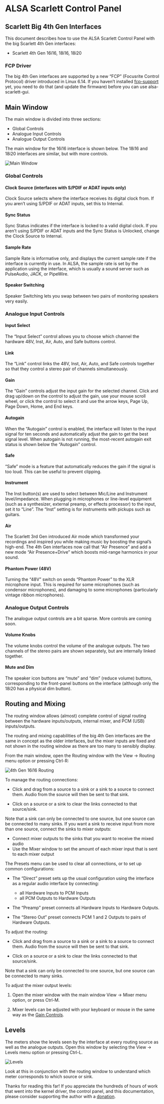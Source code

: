 # ALSA Scarlett Control Panel

## Scarlett Big 4th Gen Interfaces

This document describes how to use the ALSA Scarlett Control Panel
with the big Scarlett 4th Gen interfaces:

- Scarlett 4th Gen 16i16, 18i16, 18i20

### FCP Driver

The big 4th Gen interfaces are supported by a new “FCP” (Focusrite
Control Protocol) driver introduced in Linux 6.14. If you haven’t
installed
[fcp-support](https://github.com/geoffreybennett/fcp-support) yet, you
need to do that (and update the firmware) before you can use
alsa-scarlett-gui.

## Main Window

The main window is divided into three sections:
- Global Controls
- Analogue Input Controls
- Analogue Output Controls

The main window for the 16i16 interface is shown below. The 18i16 and
18i20 interfaces are similar, but with more controls.

![Main Window](../img/iface-4th-gen-big.png)

### Global Controls

#### Clock Source (interfaces with S/PDIF or ADAT inputs only)

Clock Source selects where the interface receives its digital clock
from. If you aren’t using S/PDIF or ADAT inputs, set this to Internal.

#### Sync Status

Sync Status indicates if the interface is locked to a valid digital
clock. If you aren’t using S/PDIF or ADAT inputs and the Sync Status
is Unlocked, change the Clock Source to Internal.

#### Sample Rate

Sample Rate is informative only, and displays the current sample rate
if the interface is currently in use. In ALSA, the sample rate is set
by the application using the interface, which is usually a sound
server such as PulseAudio, JACK, or PipeWire.

#### Speaker Switching

Speaker Switching lets you swap between two pairs of monitoring
speakers very easily.

### Analogue Input Controls

#### Input Select

The “Input Select” control allows you to choose which channel the
hardware 48V, Inst, Air, Auto, and Safe buttons control.

#### Link

The “Link” control links the 48V, Inst, Air, Auto, and Safe controls
together so that they control a stereo pair of channels
simultaneously.

#### Gain

The “Gain” controls adjust the input gain for the selected channel.
Click and drag up/down on the control to adjust the gain, use your
mouse scroll wheel, or click the control to select it and use the
arrow keys, Page Up, Page Down, Home, and End keys.

#### Autogain

When the “Autogain” control is enabled, the interface will listen to
the input signal for ten seconds and automatically adjust the gain to
get the best signal level. When autogain is not running, the
most-recent autogain exit status is shown below the “Autogain”
control.

#### Safe

“Safe” mode is a feature that automatically reduces the gain if the
signal is too loud. This can be useful to prevent clipping.

#### Instrument

The Inst button(s) are used to select between Mic/Line and Instrument
level/impedance. When plugging in microphones or line-level equipment
(such as a synthesizer, external preamp, or effects processor) to the
input, set it to “Line”. The “Inst” setting is for instruments with
pickups such as guitars.

#### Air

The Scarlett 3rd Gen introduced Air mode which transformed your
recordings and inspired you while making music by boosting the
signal’s high-end. The 4th Gen interfaces now call that “Air Presence”
and add a new mode “Air Presence+Drive” which boosts mid-range
harmonics in your sound.

#### Phantom Power (48V)

Turning the “48V” switch on sends “Phantom Power” to the XLR
microphone input. This is required for some microphones (such as
condensor microphones), and damaging to some microphones (particularly
vintage ribbon microphones).

### Analogue Output Controls

The analogue output controls are a bit sparse. More controls are
coming soon.

#### Volume Knobs

The volume knobs control the volume of the analogue outputs. The two
channels of the stereo pairs are shown separately, but are internally
linked together.

#### Mute and Dim

The speaker icon buttons are “mute” and “dim” (reduce volume) buttons,
corresponding to the front-panel buttons on the interface (although
only the 18i20 has a physical dim button).

## Routing and Mixing

The routing window allows (almost) complete control of signal routing
between the hardware inputs/outputs, internal mixer, and PCM (USB)
inputs/outputs.

The routing and mixing capabilities of the big 4th Gen interfaces are
the same in concept as the older interfaces, but the mixer inputs are
fixed and not shown in the routing window as there are too many to
sensibly display.

From the main window, open the Routing window with the View → Routing
menu option or pressing Ctrl-R:

![4th Gen 16i16 Routing](../img/scarlett-4th-gen-16i16-routing.png)

To manage the routing connections:

- Click and drag from a source to a sink or a sink to a source to
  connect them. Audio from the source will then be sent to that sink.

- Click on a source or a sink to clear the links connected to that
  source/sink.

Note that a sink can only be connected to one source, but one source
can be connected to many sinks. If you want a sink to receive input
from more than one source, connect the sinks to mixer outputs:

- Connect mixer outputs to the sinks that you want to receive the
  mixed audio
- Use the Mixer window to set the amount of each mixer input that is
  sent to each mixer output

The Presets menu can be used to clear all connections, or to set up
common configurations:

- The “Direct” preset sets up the usual configuration using the
  interface as a regular audio interface by connecting:

  - all Hardware Inputs to PCM Inputs
  - all PCM Outputs to Hardware Outputs

- The “Preamp” preset connects all Hardware Inputs to Hardware
  Outputs.

- The “Stereo Out” preset connects PCM 1 and 2 Outputs to pairs of
  Hardware Outputs.

To adjust the routing:

- Click and drag from a source to a sink or a sink to a source to
  connect them. Audio from the source will then be sent to that sink.

- Click on a source or a sink to clear the links connected to that
  source/sink.

Note that a sink can only be connected to one source, but one source
can be connected to many sinks.

To adjust the mixer output levels:

1) Open the mixer window with the main window View → Mixer menu
   option, or press Ctrl-M.

2) Mixer levels can be adjusted with your keyboard or mouse in the
   same way as the [Gain Controls](#gain).

## Levels

The meters show the levels seen by the interface at every routing
source as well as the analogue outputs. Open this window by selecting
the View → Levels menu option or pressing Ctrl-L.

![Levels](../img/window-levels-4th-gen-big.png)

Look at this in conjunction with the routing window to understand
which meter corresponds to which source or sink.

Thanks for reading this far! If you appreciate the hundreds of hours
of work that went into the kernel driver, the control panel, and this
documentation, please consider supporting the author with a
[donation](../README.md#donations).
